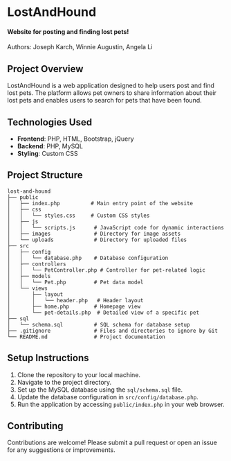 # LostAndHound

#### Website for posting and finding lost pets!

Authors: Joseph Karch, Winnie Augustin, Angela Li

## Project Overview

LostAndHound is a web application designed to help users post and find lost pets. The platform allows pet owners to share information about their lost pets and enables users to search for pets that have been found.

## Technologies Used

- **Frontend**: PHP, HTML, Bootstrap, jQuery
- **Backend**: PHP, MySQL
- **Styling**: Custom CSS

## Project Structure

```
lost-and-hound
├── public
│   ├── index.php          # Main entry point of the website
│   ├── css
│   │   └── styles.css     # Custom CSS styles
│   ├── js
│   │   └── scripts.js      # JavaScript code for dynamic interactions
│   ├── images              # Directory for image assets
│   └── uploads             # Directory for uploaded files
├── src
│   ├── config
│   │   └── database.php    # Database configuration
│   ├── controllers
│   │   └── PetController.php # Controller for pet-related logic
│   ├── models
│   │   └── Pet.php         # Pet data model
│   └── views
│       ├── layout
│       │   └── header.php   # Header layout
│       ├── home.php        # Homepage view
│       └── pet-details.php  # Detailed view of a specific pet
├── sql
│   └── schema.sql          # SQL schema for database setup
├── .gitignore              # Files and directories to ignore by Git
└── README.md               # Project documentation
```

## Setup Instructions

1. Clone the repository to your local machine.
2. Navigate to the project directory.
3. Set up the MySQL database using the `sql/schema.sql` file.
4. Update the database configuration in `src/config/database.php`.
5. Run the application by accessing `public/index.php` in your web browser.

## Contributing

Contributions are welcome! Please submit a pull request or open an issue for any suggestions or improvements.